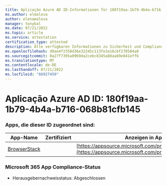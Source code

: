```yaml
---
title: Aplicação Azure AD ID-Informationen für 180f19aa-1b79-4b4a-b716-068b81cfb145
ms.author: elmalova
author: elenamalova
manager: tonybal
ms.date: 07/21/2022
ms.topic: article
ms.service: attestation
certification_type: attested
description: Alle verfügbaren Informationen zu Sicherheit und Compliance für 180f19aa-1b79-4b4a-b716-068b81cfb145.
ms.openlocfilehash: d9ae4f2358d36e32245c113fe3a16cbf270504a0
ms.sourcegitcommit: 0a27f7395a0969da2cebc8345a88aa69e841eff6
ms.translationtype: MT
ms.contentlocale: de-DE
ms.lasthandoff: 07/21/2022
ms.locfileid: "66927450"
---
```

# <a name="azure-app-id-180f19aa-1b79-4b4a-b716-068b81cfb145"></a>Aplicação Azure AD ID: 180f19aa-1b79-4b4a-b716-068b81cfb145


### <a name="apps-associated-with-this-id"></a>Apps, die dieser ID zugeordnet sind:
| **App-Name** | **Zertifiziert** | **Anzeigen in AppSource** |
|--------------|---------------|-----------------------|
| [BrowserStack](../forward/WA200004404.md) |  | [https://appsource.microsoft.com/product/office/WA200004404](https://appsource.microsoft.com/product/office/WA200004404) |

### <a name="microsoft-365-app-compliance-status"></a>Microsoft 365 App Compliance-Status
- Herausgebernachweisstatus: Abgeschlossen
